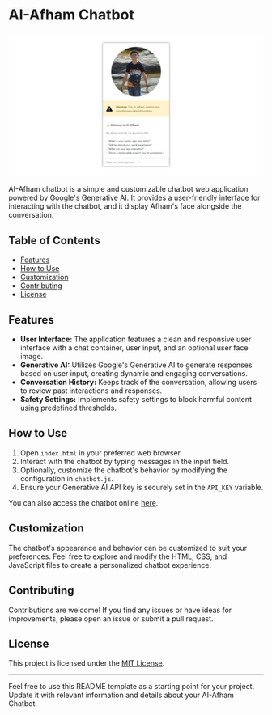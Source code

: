 # AI-Afham Chatbot

![Alt Text](chatbot-2.png)

AI-Afham chatbot is a simple and customizable chatbot web application powered by Google's Generative AI. It provides a user-friendly interface for interacting with the chatbot, and it display Afham's face alongside the conversation.

## Table of Contents

- [Features](#features)
- [How to Use](#how-to-use)
- [Customization](#customization)
- [Contributing](#contributing)
- [License](#license)

## Features

- **User Interface:** The application features a clean and responsive user interface with a chat container, user input, and an optional user face image.
- **Generative AI:** Utilizes Google's Generative AI to generate responses based on user input, creating dynamic and engaging conversations.
- **Conversation History:** Keeps track of the conversation, allowing users to review past interactions and responses.
- **Safety Settings:** Implements safety settings to block harmful content using predefined thresholds.

## How to Use

1. Open `index.html` in your preferred web browser.
2. Interact with the chatbot by typing messages in the input field.
3. Optionally, customize the chatbot's behavior by modifying the configuration in `chatbot.js`.
4. Ensure your Generative AI API key is securely set in the `API_KEY` variable.

You can also access the chatbot online [here](https://auth-afham.github.io/AI-Afham-Chatbot/).

## Customization

The chatbot's appearance and behavior can be customized to suit your preferences. Feel free to explore and modify the HTML, CSS, and JavaScript files to create a personalized chatbot experience.

## Contributing

Contributions are welcome! If you find any issues or have ideas for improvements, please open an issue or submit a pull request.

## License

This project is licensed under the [MIT License](LICENSE).

---

Feel free to use this README template as a starting point for your project. Update it with relevant information and details about your AI-Afham Chatbot.

